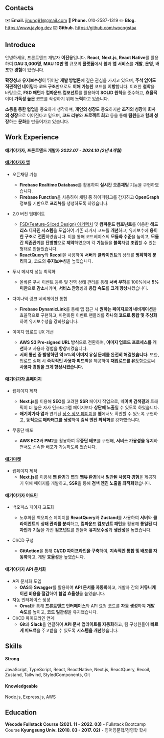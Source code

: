 ## Contacts

✉️ **Email.** jinung91@gmail.com
📱 **Phone.** 010-2587-1319
✏️ **Blog.** https://www.jaylog.dev
⌨️ **Github.** https://github.com/woongstaa

## Introduce

안녕하세요, 프론트엔드 개발자 **이진웅**입니다. **React**, **Next.js**, **React Native**를 활용하여 **DAU 3,000명**, **MAU 10만 명** 규모의 **플랫폼**에서 **웹**과 **앱** **서비스**를 **개발**, **운영**, **배포**한 **경험**이 있습니다.

**확장성**과 **유지보수성**이 뛰어난 **개발 방법론**에 깊은 관심을 가지고 있으며, **주석 없이도 직관적인 네이밍**과 **코드 구조**만으로도 **이해 가능한** 코드를 **지향**합니다. 이러한 **철학**을 바탕으로, **FSD 패턴**과 **컴파운드 컴포넌트**를 활용하여 **SOLID 원칙**을 준수하고, **효율적**이며 **가독성 높은 코드**를 작성하기 위해 **노력**하고 있습니다.

**소통을 통한 협업**을 중요하게 생각하며, **개인의 성장**도 중요하지만 **조직의 성장**이 **회사의 성장**으로 이어진다고 믿으며, **코드 리뷰**와 **프로젝트 회고** 등을 통해 **팀원**들과 **함께 성장**하는 **문화**를 만들어가고 있습니다.

## Work Experience

#### 애기야가자, 프론트엔드 개발자 _2022.07 - 2024.10 (2년 4개월)_

#### [**애기야가자 앱**](https://apps.apple.com/kr/app/%EC%95%A0%EA%B8%B0%EC%95%BC%EA%B0%80%EC%9E%90-%ED%82%A4%EC%A6%88-%EC%97%AC%ED%96%89-%EB%86%80%EC%9D%B4-%ED%95%AB%ED%94%8C-%EC%A0%95%EB%B3%B4-%EC%9C%A1%EC%95%84%EC%95%B1/id1479205228)

- 오픈채팅 기능

  - **Firebase Realtime Database**를 활용하여 **실시간** **오픈채팅** 기능을 구현하였습니다.
  - **Firebase Function**을 사용하여 채팅 중 하이퍼링크를 감지하고 **OpenGraph** 정보를 기반으로 **프리뷰**를 생성하도록 하였습니다.

- 2.0 버전 업데이트

  - [FSD(Feature-Sliced Design) 아키텍처](https://feature-sliced.design/) 및 **컴파운드 컴포넌트**를 이용한 **헤드리스 디자인 시스템**을 도입하여 기존 레거시 코드를 **개선**하고, 유지보수에 **용이한 구조**로 **전환**하였습니다. 이를 통해 코드베이스의 **모듈화 수준**을 높이고, **모듈 간 의존관계**를 **단방향**으로 **제약**하였으며 각 **기능**들을 **블록**처럼 **조립**할 수 있는 형태로 만들었습니다.
  - **ReactQuery**와 **Recoil**을 사용하여 **서버**와 **클라이언트**의 상태를 **명확하게 분리**하고, 코드의 **유지보수성**을 높였습니다.

- 푸시 메시지 성능 최적화
  - 올바른 푸시 이벤트 등록 및 전역 상태 관리를 통해 **서버 부하**를 100%에서 **5% 미만**으로 **감소**시키며, **서비스 안정성**과 **응답 속도**를 **크게 향상**시켰습니다.
- 다이나믹 링크 네비게이션 통합

  - **Firebase DynamicLink**를 통해 앱 접근 시 **원하는 페이지로의 네비게이션**을 효율적으로 구현하고, 파편화된 이벤트 핸들러를 **하나의 코드로 통합 및 추상화**하여 유지보수성을 강화했습니다.

- 이미지 업로드 UX 개선
  - **AWS S3 Pre-signed URL 방식**으로 전환하여, **이미지 업로드 프로세스를 개선**하고 사용자 경험을 **향상**시켰습니다.
  - **서버 통신 중 발생하던 약 5%의 이미지 유실 문제를 완전히 해결했습니다.** 또한, 업로드 실패 시 **즉각적인 사용자 피드백**을 제공하여 **재업로드를 유도**함으로써 **사용자 경험을 크게 향상시켰습니다.**

#### [**애기야가자 홈페이지**](https://babygo.kr/)

- 웹페이지 제작

  - **Next.js**를 이용해 **SEO**를 고려한 **SSR** 페이지 작업으로, **네이버 검색결과** 트래픽이 더 높은 자사 인스타그램 페이지보다 **상단에 노출**될 수 있도록 하였습니다.
  - **애기야가자 앱**과 연계된 [장소 정보 페이지](https://babygo.kr/place/39580040-de45-4047-892e-182dc977b10e)를 **웹**에서도 확인할 수 있도록 구현하고, **동적으로 메타태그를 생성**하여 **검색 엔진 최적화**를 강화했습니다.

- 무중단 배포
  - **AWS EC2**와 **PM2**를 활용하여 **무중단 배포**를 구현해, **서비스 가용성을 유지**하면서도 신속한 배포가 가능하도록 했습니다.

#### [**애가마켓**](https://babygo.kr/store)

- 웹페이지 제작
  - **Next.js**를 이용해 **웹 환경**과 **앱**의 **웹뷰 환경**에서 **일관된 사용자 경험**을 제공하기 위해 페이지를 개발하고, **SSR**을 통해 **검색 엔진 노출을 최적화**했습니다.

#### **애기야가자 어드민**

- 백오피스 페이지 고도화

  - 노후화된 백오피스 페이지를 **ReactQuery**와 **Zustand**를 사용하여 **서버**와 **클라이언트**의 **상태 관리를 분리**하고, **컴파운드 컴포넌트 패턴**을 활용해 **통일된 디자인**과 **기능**을 가진 **컴포넌트**를 만들어 **유지보수성**과 **생산성**을 높였습니다.

- CI/CD 구성
  - **GitAction**을 통해 **CI/CD 파이프라인을 구축**하여, **지속적인 통합 및 배포를 자동화**하고, 개발 **효율성**을 높였습니다.

#### **애기야가자 API 문서화**

- API 문서화 도입
  - **OAS**와 **Swagger**를 활용하여 **API 문서를 자동화**하고, 개발자 간의 **커뮤니케이션 비용을 절감**하여 **협업 효율성**을 높였습니다.
- 자동 인터페이스 생성
  - **Orval**을 통해 **프론트엔드 인터페이스**와 API 요청 코드를 **자동 생성**하여 **개발 속도**를 높이고, **코드 일관성**을 유지했습니다.
- CI/CD 파이프라인 연계
  - **Git**과 **Slack**을 연결하여 **API 문서 업데이트를 자동화**하고, 팀 구성원들이 **빠르게 피드백**을 주고받을 수 있도록 **시스템을 개선**했습니다.

## Skills

#### Strong

JavaScript, TypeScript, React, ReactNative, Next.js, ReactQuery, Recoil, Zustand, Tailwind, StyledComponents, Git

#### Knowledgeable

Node.js, Express.js, AWS

## Education

**Wecode Fullstack Course (2021. 11 - 2022. 03)** - Fullstack Bootcamp Course
**Kyungsung Univ. (2010. 03 - 2017. 02)** - 영어영문학/경영학 학사

